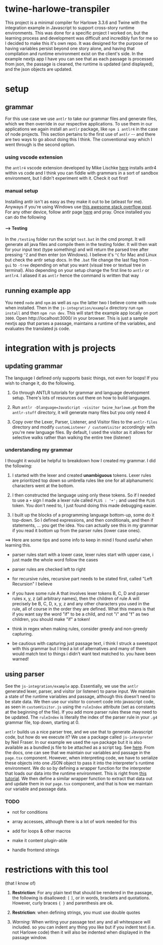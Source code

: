 
  

# twine-harlowe-transpiler

  

This project is a minimal compiler for Harlowe 3.3.6 and Twine with the integration example in Javascript to support cross-story runtime environments. This was done for a specific project I worked on, but the learning process and development was difficult and incredibly fun for me so I decided to make this it's own repo. It was designed for the purpose of having variables persist beyond one story alone, and having that compilation and runtime environment exist on the client's side. In the example nextjs app I have you can see that as each passage is processed from json, the passage is cleaned, the runtime is updated (and displayed), and the json objects are updated.

  

# setup

  

## grammar

For this use case we use `antlr` to take our grammar files and generate files, which we then override in our respective applications. To use them in our applications we again install an `antlr` package, like `npm i antlr4` in the case of node projects. This section pertains to the first use of `antlr` -- and there are two ways to go about doing this I think. The conventional way which I went through is the second option.

### using vscode extension

the `antlr4` vscode extension developed by Mike Lischke [here](https://marketplace.visualstudio.com/items?itemName=mike-lischke.vscode-antlr4) installs antlr4 within vs code and I think you can fiddle with grammars in a sort of sandbox environment, but I didn't experiment with it. Check it out first!

### manual setup

Installing antlr isn't as easy as they make it out to be (atleast for me). Anyways if you're using Windows use [this awesome stack overflow post](https://stackoverflow.com/questions/41021963/how-to-install-antlr4). For any other device, follow antlr page [here](https://github.com/antlr/antlr4/blob/master/doc/getting-started.md#windows) and pray. Once installed you can do the following

#### --> Testing

In the `/testing` folder run the script `test.bat` in the cmd prompt. It will generate all java files and compile them in the testing folder. It will then wait for your input text (type something) and will return the parsed tree after pressing `^Z` and then enter (on Windows). I believe it's `^C` for Mac and Linux but check the antlr setup docs. In the `.bat` file change the last flag from `-gui` to `-tree` depending on what you want (visual tree or textual tree in terminal). Also depending on your setup change the first line to `antlr` or `antlr4`. I aliased it as `antlr` hence the command is written that way

  
  

## running example app

  

You need `node` and `npm` as well as `npx` the latter two I believe come with `node` when installed. Then in the `js-integration/example` directory run `npm install` and then `npm run dev`. This will start the example app locally on port `3000`. Open http://localhost:3000/ in your browser. This is just a sample nextjs app that parses a passage, maintains a runtime of the variables, and evaluates the translated js code.

  

# integration with js projects

  

## updating grammar

  

The language I defined only supports basic things, not even for loops! If you wish to change it, do the following.

1) Go through ANTLR tutorials for grammar and language development setup. There's lots of resources out there on how to build languages.

  

2) Run `antlr -Dlanguage=JavaScript -visitor twine_harlowe.g4` from the `antlr-stuff` directory, it will generate many files but you only need 4

  

3) Copy over the Lexer, Parser, Listener, and Visitor files to the `antlr-files` directory and modify `customListener / customVisitor` accordingly with you're new language files. By default, I used the visitor as it allows for selective walks rather than walking the entire tree (listener)

  

### understanding my grammar

I thought it would be helpful to breakdown how I created my grammar. I did the following:

1. I started with the lexer and created **unambiguous** tokens. Lexer rules are prioritized top down so umbrella rules like one for all alphanumeric characters went at the bottom.

2. I then constructed the language using only these tokens. So if I needed to use a `+` sign I made a lexer rule called `PLUS : '+';` and used the `PLUS` token. You don't need to, I just found doing this made debugging easier.

3. I built up the blocks of a programming language bottom-up, some do it top-down. So I defined expressions, and then conditionals, and then if statements, ... you get the idea. You can actually see this in my grammar if you read it bottom up from the parser rules (lower case ones). <br>

==> Here are some tips and some info to keep in mind I found useful when learning this.

- parser rules start with a lower case, lexer rules start with upper case, i just made the whole word follow the cases

- parser rules are checked left to right

- for recursive rules, recursive part needs to be stated first, called "Left Recursion" I believe

- if you have some rule A that involves lexer tokens B, C, D and parser rules x, y, z (all arbitrary names), then the children of rule A will precisely be B, C, D, x, y, z and any other characters you used in the rule, all of course in the order they are defined. What this means is that if you want say the word "if" to be a child, and not "i" and "f" as two children, you should make "if" a token!

- think in regex when making rules, consider greedy and non-greedy capturing.

- be cautious with capturing just passage text, i think I struck a sweetspot with this grammar but I tried a lot of alternatives and many of them would match text to things i didn't want text matched to. you have been warned!

## using parser
See the `js-integration/example` app. Essentially, we use the `antlr` generated lexer, parser, and visitor (or listener) to parse input. We maintain a state of the runtime variables and passage, although this doesn't need to be state data. We then use our visitor to convert code into javascript code, as seen in `customVisitor.js` using the `ruleIndex` attribute (set as constants at the beginning of the file). If you add more parser rules these may need to be updated. The `ruleIndex` is literally the index of the parser rule in your `.g4` grammar file, top down, starting at 0.  

`antlr` builds us a nice parser tree, and we use that to generate Javascript code, but how do we execute it? We use a package called `js-interpreter` by Neil Fraser. In our example we used the `npm` package but it is also available as a bundled js file to be attached as a script tag. See [here](https://neil.fraser.name/software/JS-Interpreter/docs.html). From the docs, one can see that we maintain our variables and passage in the `page.tsx` component. However, when interpreting code, we have to serialize these objects into one JSON object to pass it into the interpreter's runtime environment. We do so by defining a wrapper function for the interpreter that loads our data into the runtime environment. This is right from [this tutorial](https://neil.fraser.name/software/JS-Interpreter/demos/json.html). We then define a similar wrapper function to extract that data out and update them in our `page.tsx` component, and that is how we maintain our variable and passage data. 
  

### TODO

  

- not for conditions

- array accesses, although there is a lot of work needed for this

- add for loops & other macros

- make it content plugin-able

- handle frontend strings

  

# restrictions with this tool
(that I know of)
1) **Restriction**: For any plain text that should be rendered in the passage, the following is disallowed:
 `[` `]`, or in words, brackets and quotations. However, curly braces `{ }` and parenthesis are ok.

2) **Restriction**: when defining strings, you must use double quotes

3) *Warning*: When writing your passage text any and all whitespace will included. so you can indent any thing you like but if you indent text (i.e. not Harlowe code) then it will also be indented when displayed in the passage window.